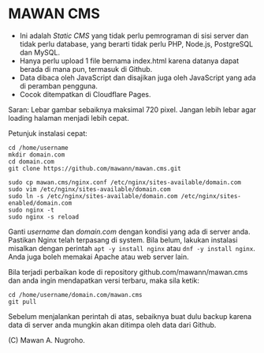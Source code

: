 # MAWAN CMS

* Ini adalah *Static CMS* yang tidak perlu pemrograman di sisi server dan tidak perlu database, yang berarti tidak perlu PHP, Node.js, PostgreSQL dan MySQL.
* Hanya perlu upload 1 file bernama index.html karena datanya dapat berada di mana pun, termasuk di Github.
* Data dibaca oleh JavaScript dan disajikan juga oleh JavaScript yang ada di peramban pengguna.
* Cocok ditempatkan di Cloudflare Pages.

Saran: Lebar gambar sebaiknya maksimal 720 pixel. Jangan lebih lebar agar loading halaman menjadi lebih cepat.

Petunjuk instalasi cepat:
```
cd /home/username
mkdir domain.com
cd domain.com
git clone https://github.com/mawann/mawan.cms.git

sudo cp mawan.cms/nginx.conf /etc/nginx/sites-available/domain.com
sudo vim /etc/nginx/sites-available/domain.com
sudo ln -s /etc/nginx/sites-available/domain.com /etc/nginx/sites-enabled/domain.com
sudo nginx -t
sudo nginx -s reload
```
Ganti *username* dan *domain.com* dengan kondisi yang ada di server anda.  
Pastikan Nginx telah terpasang di system. Bila belum, lakukan instalasi misalkan dengan perintah ```apt -y install nginx``` atau ```dnf -y install nginx```.  
Anda juga boleh memakai Apache atau web server lain.

Bila terjadi perbaikan kode di repository github.com/mawann/mawan.cms dan anda ingin mendapatkan versi terbaru, maka sila ketik:
```
cd /home/username/domain.com/mawan.cms
git pull
```
Sebelum menjalankan perintah di atas, sebaiknya buat dulu backup karena data di server anda mungkin akan ditimpa oleh data dari Github.

(C) Mawan A. Nugroho. 
